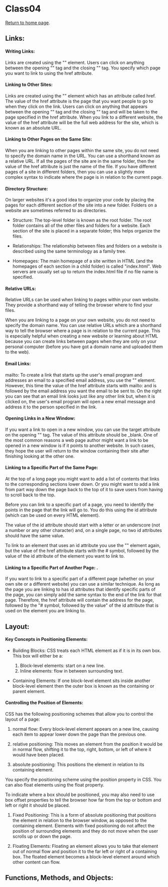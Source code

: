 # Class04 

[Return to home page](https://momansi96.github.io/reading-notes/). 

## Links: 

#### Writing Links: 

Links are created using the "<a>" element. Users can click on anything between the opening "<a>" tag and the closing "</a>" tag. You specify which page you want to link to using the href attribute.

#### Linking to Other Sites: 

Links are created using the "<a>" element which has an attribute called href. The value of the href attribute is the page that you want people to go to when they click on the link. Users can click on anything that appears between the opening "<a>" tag and the closing "</a>" tag and will be taken to the page specified in the href attribute. When you link to a different website, the value of the href attribute will be the full web address for the site, which is known as an absolute URL. 

#### Linking to Other Pages on the Same Site: 

When you are linking to other pages within the same site, you do not need to specify the domain name in the URL. You can use a shorthand known as a relative URL. If all the pages of the site are in the same folder, then the value of the href attribute is just the name of the file. If you have different pages of a site in different folders, then you can use a slightly more complex syntax to indicate where the page is in relation to the current page. 

#### Directory Structure: 

On larger websites it's a good idea to organize your code by placing the pages for each different section of the site into a new folder. Folders on a website are sometimes referred to as directories.

* Structure: The top-level folder is known as the root folder. The root folder contains all of the other files and folders for a website. Each section of the site is placed in a separate folder; this helps organize the files.

* Relationships: The relationship between files and folders on a website is described using the same terminology as a family tree.

* Homepages: The main homepage of a site written in HTML (and the homepages of each section in a child folder) is called "index.html". Web servers are usually set up to return the index.html file if no file name is specified.

#### Relative URLs: 

Relative URLs can be used when linking to pages within your own website. They provide a shorthand way of telling the browser where to find your files.

When you are linking to a page on your own website, you do not need to specify the domain name. You can use relative URLs which are a shorthand way to tell the browser where a page is in relation to the current page. This is especially helpful when creating a new website or learning about HTML because you can create links between pages when they are only on your personal computer (before you have got a domain name and uploaded them to the web).

#### Email Links: 

mailto: To create a link that starts up the user's email program and addresses an email to a specified email address, you use the "<a>" element. However, this time the value of the href attribute starts with mailto: and is followed by the email address you want the email to be sent to. On the right you can see that an email link looks just like any other link but, when it is clicked on, the user's email program will open a new email message and address it to the person specified in the link. 

#### Opening Links in a New Window: 

If you want a link to open in a new window, you can use the target attribute on the opening "<a>" tag. The value of this attribute should be _blank. One of the most common reasons a web page author might want a link to be opened in a new window is if it points to another website. In such cases, they hope the user will return to the window containing their site after finishing looking at the other one.

#### Linking to a Specific Part of the Same Page: 

At the top of a long page you might want to add a list of contents that links to the corresponding sections lower down. Or you might want to add a link from part way down the page back to the top of it to save users from having to scroll back to the top.

Before you can link to a specific part of a page, you need to identify the points in the page that the link will go to. You do this using the id attribute (which can be used on every HTML element). 

The value of the id attribute should start with a letter or an underscore (not a number or any other character) and, on a single page, no two id attributes should have the same value.

To link to an element that uses an id attribute you use the "<a>" element again, but the value of the href attribute starts with the # symbol, followed by the value of the id attribute of the element you want to link to.

#### Linking to a Specific Part of Another Page: .

If you want to link to a specific part of a different page (whether on your own site or a different website) you can use a similar technique. As long as the page you are linking to has id attributes that identify specific parts of the page, you can simply add the same syntax to the end of the link for that page. Therefore, the href attribute will contain the address for the page, followed by the "# symbol, followed by the value" of the id attribute that is used on the element you are linking to.

## Layout: 

#### Key Concepts in Positioning Elements: 

* Building Blocks: CSS treats each HTML element as if it is in its own box. This box will either be a: 
 
  1. Block-level elements: start on a new line. 
  2. Inline elements: flow in between surrounding text. 

* Containing Elements: If one block-level element sits inside another block-level element then the outer box is known as the containing or parent element. 

#### Controlling the Position of Elements: 

CSS has the following positioning schemes that allow you to control the layout of a page: 

1. normal flow: Every block-level element appears on a new line, causing each item to appear lower down the page than the previous one. 

2. relative positioning: This moves an element from the position it would be in normal flow, shifting it to the top, right, bottom, or left of where it would have been placed.   

3. absolute positioning: This positions the element in relation to its containing element.

You specify the positioning scheme using the position property in CSS. You can also float elements using the float property.

To indicate where a box should be positioned, you may also need to use box offset properties to tell the browser how far from the top or bottom and left or right it should be placed. 

1. Fixed Positioning: This is a form of absolute positioning that positions the element in relation to the browser window, as opposed to the containing element. Elements with fixed positioning do not affect the position of surrounding elements and they do not move when the user scrolls up or down the page.

2. Floating Elements: Floating an element allows you to take that element out of normal flow and position it to the far left or right of a containing box. The floated element becomes a block-level element around which other content can flow. 


## Functions, Methods, and Objects: 



